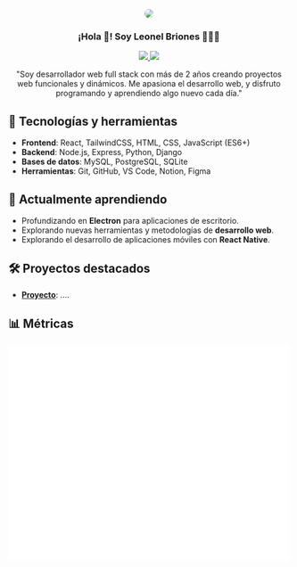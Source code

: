 <p align="center" width="300">
  <img align="center" width="200" src="https://github.com/user-attachments/assets/c4cf1a12-c927-4748-908c-90c92ee0d86a" style="border-radius:50%" />
</p>

<h3 align="center">¡Hola 👋! Soy Leonel Briones 👨🏻‍💻</h3>

<p align="center">
  <a href="https://www.linkedin.com/in/jesús-briones-95888a25b">
    <img src="https://img.shields.io/badge/LinkedIn-0A66C2?style=flat-square&logo=linkedin&logoColor=white" width="100px" />
  </a>
  <a href="https://brionex.xyz">
    <img src="https://img.shields.io/badge/Portfolio-000000?style=flat-square&logo=portfolio&logoColor=white" width="100px" />
  </a>
</p>

<p align="center">
  "Soy desarrollador web full stack con más de 2 años creando proyectos web funcionales y dinámicos. Me apasiona el desarrollo web, y disfruto programando y aprendiendo algo nuevo cada día."
</p>

## 🚀 Tecnologías y herramientas

- **Frontend**: React, TailwindCSS, HTML, CSS, JavaScript (ES6+)
- **Backend**: Node.js, Express, Python, Django
- **Bases de datos**: MySQL, PostgreSQL, SQLite
- **Herramientas**: Git, GitHub, VS Code, Notion, Figma

## 🌱 Actualmente aprendiendo

- Profundizando en **Electron** para aplicaciones de escritorio.
- Explorando nuevas herramientas y metodologías de **desarrollo web**.
- Explorando el desarrollo de aplicaciones móviles con **React Native**.

## 🛠 Proyectos destacados

- **[Proyecto](#)**: ....

## 📊 Métricas

![github-metrics.svg](github-metrics.svg)
